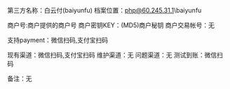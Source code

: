 第三方名称：白云付(baiyunfu)
档案位置：php@60.245.31.1\baiyunfu

商户号:商户提供的商户号
商户密钥KEY：(MD5)商户秘钥
商户交易帐号：无

支持payment：微信扫码,支付宝扫码

现有渠道：微信扫码,支付宝扫码
维护渠道：无
问题渠道：无
测试到账：微信扫码

备注：无
